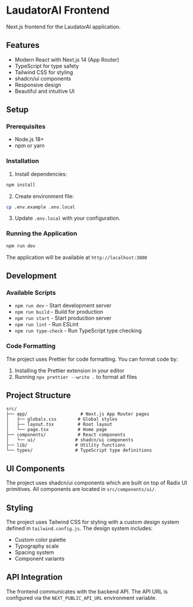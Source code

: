 # LaudatorAI Frontend

Next.js frontend for the LaudatorAI application.

## Features

- Modern React with Next.js 14 (App Router)
- TypeScript for type safety
- Tailwind CSS for styling
- shadcn/ui components
- Responsive design
- Beautiful and intuitive UI

## Setup

### Prerequisites

- Node.js 18+
- npm or yarn

### Installation

1. Install dependencies:
```bash
npm install
```

2. Create environment file:
```bash
cp .env.example .env.local
```

3. Update `.env.local` with your configuration.

### Running the Application

```bash
npm run dev
```

The application will be available at `http://localhost:3000`

## Development

### Available Scripts

- `npm run dev` - Start development server
- `npm run build` - Build for production
- `npm run start` - Start production server
- `npm run lint` - Run ESLint
- `npm run type-check` - Run TypeScript type checking

### Code Formatting

The project uses Prettier for code formatting. You can format code by:

1. Installing the Prettier extension in your editor
2. Running `npx prettier --write .` to format all files

## Project Structure

```
src/
├── app/                    # Next.js App Router pages
│   ├── globals.css        # Global styles
│   ├── layout.tsx         # Root layout
│   └── page.tsx           # Home page
├── components/            # React components
│   └── ui/               # shadcn/ui components
├── lib/                  # Utility functions
└── types/                # TypeScript type definitions
```

## UI Components

The project uses shadcn/ui components which are built on top of Radix UI primitives. All components are located in `src/components/ui/`.

## Styling

The project uses Tailwind CSS for styling with a custom design system defined in `tailwind.config.js`. The design system includes:

- Custom color palette
- Typography scale
- Spacing system
- Component variants

## API Integration

The frontend communicates with the backend API. The API URL is configured via the `NEXT_PUBLIC_API_URL` environment variable.
